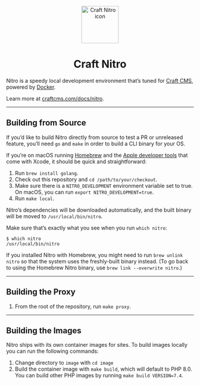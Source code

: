 <p align="center"><img src="resources/craft-nitro.svg" width="100" height="100" alt="Craft Nitro icon"></p>

<h1 align="center">Craft Nitro</h1>

Nitro is a speedy local development environment that’s tuned for [Craft CMS](https://craftcms.com/), powered by [Docker](https://www.docker.com/).

Learn more at [craftcms.com/docs/nitro](https://craftcms.com/docs/nitro/).

---

## Building from Source

If you’d like to build Nitro directly from source to test a PR or unreleased feature, you’ll need `go` and `make` in order to build a CLI binary for your OS.

If you’re on macOS running [Homebrew](https://brew.sh/) and the [Apple developer tools](https://developer.apple.com/xcode/resources/) that come with Xcode, it should be quick and straightforward:

1. Run `brew install golang`.
2. Check out this repository and `cd /path/to/your/checkout`.
3. Make sure there is a `NITRO_DEVELOPMENT` environment variable set to true. On macOS, you can run `export NITRO_DEVELOPMENT=true`.
3. Run `make local`.

Nitro’s dependencies will be downloaded automatically, and the built binary will be moved to `/usr/local/bin/nitro`.

Make sure that’s exactly what you see when you run `which nitro`:

```
$ which nitro
/usr/local/bin/nitro
```

If you installed Nitro with Homebrew, you might need to run `brew unlink nitro` so that the system uses the freshly-built binary instead. (To go back to using the Homebrew Nitro binary, use `brew link --overwrite nitro`.)

---

## Building the Proxy

1. From the root of the repository, run `make proxy`.
---

## Building the Images

Nitro ships with its own container images for sites. To build images locally you can run the following commands:

1. Change directory to `image` with `cd image`
2. Build the container image with `make build`, which will default to PHP 8.0. You can build other PHP images by running `make build VERSION=7.4`.

